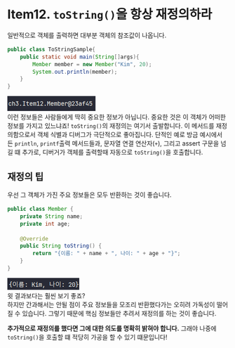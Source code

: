 # Item12. `toString()`을 항상 재정의하라
일반적으로 객체를 출력하면 대부분 객체의 참조값이 나옵니다.
```java
public class ToStringSample{
    public static void main(String[]args){
        Member member = new Member("Kim", 20);
        System.out.println(member);
    }
}
```
![1.png](./img/1.png)  
이런 정보들은 사람들에게 딱히 중요한 정보가 아닙니다. 중요한 것은 이 객체가 어떠한 정보를 가지고 있느냐죠!
`toString()`의 재정의는 여기서 출발합니다. 이 메서드를 재정의함으로서 객체 식별과 디버그가 극단적으로 좋아집니다.
단적인 예로 방금 예시에서 든 `println`, `printf`출력 메서드들과, 문자열 연결 연산자(`+`), 그리고 assert 구문을 넘길 떄
추가로, 디버거가 객체를 출력할때 자동으로 `toString()`을 호출합니다.

## 재정의 팁
우선 그 객체가 가진 주요 정보들은 모두 반환하는 것이 좋습니다.
```java
public class Member {
    private String name;
    private int age;

    @Override
    public String toString() {
        return "{이름: " + name + ", 나이: " + age + "}";
    }
}
```
![img.png](img/2.png)  
윗 결과보다는 훨씬 보기 좋죠?  
하지만 간과해서는 안될 점이 주요 정보들을 모조리 반환했다가는 오히려 가독성이 떨어질 수 있습니다. 그렇기 때문에 핵심 정보들만
추려서 재정의를 하는 것이 좋습니다.
  
**추가적으로 재정의를 했다면 그에 대한 의도를 명확히 밝혀야 합니다.** 그래야 나중에 `toString()`을 호출할 떄 적당히 가공을 할 수 있기 떄문입니다!
